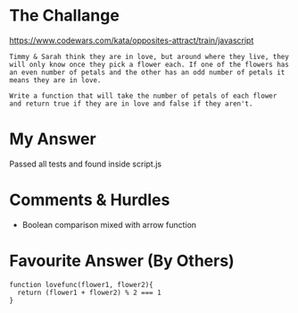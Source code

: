 # The Challange

https://www.codewars.com/kata/opposites-attract/train/javascript
```
Timmy & Sarah think they are in love, but around where they live, they will only know once they pick a flower each. If one of the flowers has an even number of petals and the other has an odd number of petals it means they are in love.

Write a function that will take the number of petals of each flower and return true if they are in love and false if they aren't.
```

# My Answer

Passed all tests and found inside script.js

# Comments & Hurdles

* Boolean comparison mixed with arrow function

# Favourite Answer (By Others)
```
function lovefunc(flower1, flower2){
  return (flower1 + flower2) % 2 === 1
}
```